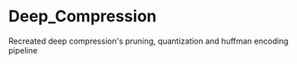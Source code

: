 # Deep_Compression
Recreated deep compression's pruning, quantization and huffman encoding pipeline
